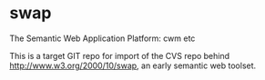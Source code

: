 swap
====

The Semantic Web Application Platform:  cwm  etc

This is a target GIT repo for import of the CVS repo behind http://www.w3.org/2000/10/swap, an early semantic web toolset.
